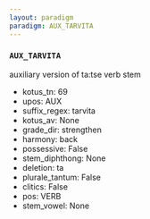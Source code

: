 ```yaml
---
layout: paradigm
paradigm: AUX_TARVITA
---
```

### ` AUX_TARVITA `

auxiliary version of ta:tse verb stem
* kotus_tn: 69
* upos: AUX
* suffix_regex: tarvita
* kotus_av: None
* grade_dir: strengthen
* harmony: back
* possessive: False
* stem_diphthong: None
* deletion: ta
* plurale_tantum: False
* clitics: False
* pos: VERB
* stem_vowel: None
